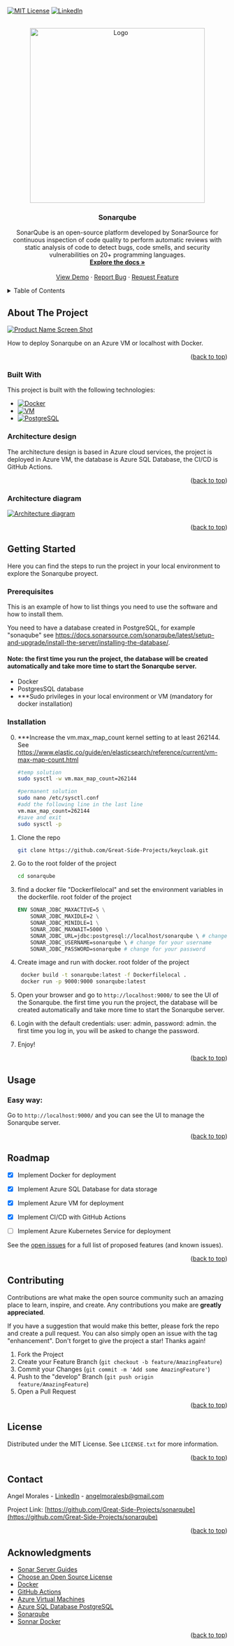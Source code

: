 <a name="readme-top"></a>


[![MIT License][license-shield]][license-url]
[![LinkedIn][linkedin-shield]][linkedin-url]


<!-- PROJECT LOGO -->
<br />
<div align="center">
  <a href="https://www.sonarqube.org/">
    <img src="https://assets-eu-01.kc-usercontent.com:443/b1ac63b6-1e65-01f4-6f38-e97c0e9214a1/12e3974b-220d-4cde-8f17-2ff9fa9d9c27/SonarQube_Logo.svg" alt="Logo" width="400" height="">
  </a>

  <h3 align="center">Sonarqube</h3>

  <p align="center">
    SonarQube is an open-source platform developed by SonarSource for continuous inspection of code quality to perform automatic reviews with static analysis of code to detect bugs, code smells, and security vulnerabilities on 20+ programming languages.
    <br />
    <a href="https://docs.sonarsource.com/sonarqube/latest/"><strong>Explore the docs »</strong></a>
    <br />
    <br />
    <a href="http://20.64.115.37:9000/">View Demo</a>
    ·
    <a href="https://github.com/Great-Side-Projects/sonarqube/issues">Report Bug</a>
    ·
    <a href="https://github.com/Great-Side-Projects/sonarqube/issues/new">Request Feature</a>
  </p>
</div>



<!-- TABLE OF CONTENTS -->
<details>
  <summary>Table of Contents</summary>
  <ol>
    <li>
      <a href="#about-the-project">About The Project</a>
      <ul>
        <li><a href="#built-with">Built With</a></li>
        <li><a href="#Architecture-design">Architecture design</a></li>
        <li><a href="#Architecture-diagram">Architecture diagram</a></li>
     </ul>
    </li>
    <li>
      <a href="#getting-started">Getting Started</a>
      <ul>
        <li><a href="#prerequisites">Prerequisites</a></li>
        <li><a href="#installation">Installation</a></li>
      </ul>
    </li>
    <li><a href="#usage">Usage</a></li>
    <li><a href="#roadmap">Roadmap</a></li>
    <li><a href="#contributing">Contributing</a></li>
    <li><a href="#license">License</a></li>
    <li><a href="#contact">Contact</a></li>
    <li><a href="#acknowledgments">Acknowledgments</a></li>
  </ol>
</details>

<!-- ABOUT THE PROJECT -->
## About The Project

[![Product Name Screen Shot][product-screenshot-UI]](http://20.64.115.37:9000/)

How to deploy Sonarqube on an Azure VM or localhost with Docker. 

<p align="right">(<a href="#readme-top">back to top</a>)</p>


### Built With

This project is built with the following technologies:


* [![Docker][DockerImage]](https://www.docker.com/)
* [![VM][AzureVM]](https://azure.microsoft.com/es-es/services/virtual-machines/)
* [![PostgreSQL][PostgreSQL]](https://www.postgresql.org/)

### Architecture design

The architecture design is based in Azure cloud services, the project is deployed in Azure VM, the database is Azure SQL Database, the CI/CD is GitHub Actions.

<p align="right">(<a href="#readme-top">back to top</a>)</p>

### Architecture diagram
[![Architecture diagram][architecture-diagram]](http://20.64.115.37:9000)

<p align="right">(<a href="#readme-top">back to top</a>)</p>


<!-- GETTING STARTED -->
## Getting Started

Here you can find the steps to run the project in your local environment to explore the Sonarqube proyect. 

### Prerequisites

This is an example of how to list things you need to use the software and how to install them.

You need to have a database created in PostgreSQL, for example "sonaqube" see https://docs.sonarsource.com/sonarqube/latest/setup-and-upgrade/install-the-server/installing-the-database/.
#### Note: the first time you run the project, the database will be created automatically and take more time to start the Sonarqube server. 

* Docker
* PostgresSQL database
* ***Sudo privileges in your local environment or VM (mandatory for docker installation)

### Installation
0. ***Increase the vm.max_map_count kernel setting to at least 262144. See https://www.elastic.co/guide/en/elasticsearch/reference/current/vm-max-map-count.html
    ```sh
    #temp solution
    sudo sysctl -w vm.max_map_count=262144
    
    #permanent solution
    sudo nano /etc/sysctl.conf
    #add the following line in the last line
    vm.max_map_count=262144
    #save and exit
    sudo sysctl -p
    ```

1. Clone the repo
   ```sh
   git clone https://github.com/Great-Side-Projects/keycloak.git
   ```
2. Go to the root folder of the project
   ```sh
   cd sonarqube
   ``` 
3.  find a docker file "Dockerfilelocal"  and set the environment variables in the dockerfile. root folder of the project
    ```dockerfile
    ENV SONAR_JDBC_MAXACTIVE=5 \
        SONAR_JDBC_MAXIDLE=2 \
        SONAR_JDBC_MINIDLE=1 \
        SONAR_JDBC_MAXWAIT=5000 \
        SONAR_JDBC_URL=jdbc:postgresql://localhost/sonarqube \ # change localhost for the ip of your database
        SONAR_JDBC_USERNAME=sonarqube \ # change for your username
        SONAR_JDBC_PASSWORD=sonarqube # change for your password
    ```

4. Create image and run with docker. root folder of the project 
 
   ```sh
    docker build -t sonarqube:latest -f Dockerfilelocal .
    docker run -p 9000:9000 sonarqube:latest
   ```
5. Open your browser and go to `http://localhost:9000/` to see the UI of the Sonarqube. the first time you run the project, the database will be created automatically and take more time to start the Sonarqube server. 
6. Login with the default credentials: user: admin, password: admin. the first time you log in, you will be asked to change the password.  
7. Enjoy!

<p align="right">(<a href="#readme-top">back to top</a>)</p>

<!-- USAGE EXAMPLES -->
## Usage

### Easy way:
Go to `http://localhost:9000/` and you can see the UI to manage the Sonarqube server.


<p align="right">(<a href="#readme-top">back to top</a>)</p>


<!-- ROADMAP -->
## Roadmap

- [x] Implement Docker for deployment
- [x] Implement Azure SQL Database for data storage
- [x] Implement Azure VM for deployment
- [x] Implement CI/CD with GitHub Actions
- [ ] Implement Azure Kubernetes Service for deployment


See the [open issues](https://github.com/Great-Side-Projects/sonarqube/issues) for a full list of proposed features (and known issues).

<p align="right">(<a href="#readme-top">back to top</a>)</p>

<!-- CONTRIBUTING -->
## Contributing

Contributions are what make the open source community such an amazing place to learn, inspire, and create. Any contributions you make are **greatly appreciated**.

If you have a suggestion that would make this better, please fork the repo and create a pull request. You can also simply open an issue with the tag "enhancement".
Don't forget to give the project a star! Thanks again!

1. Fork the Project
2. Create your Feature Branch (`git checkout -b feature/AmazingFeature`)
3. Commit your Changes (`git commit -m 'Add some AmazingFeature'`)
4. Push to the "develop" Branch (`git push origin feature/AmazingFeature`)
5. Open a Pull Request

<p align="right">(<a href="#readme-top">back to top</a>)</p>


<!-- LICENSE -->
## License

Distributed under the MIT License. See `LICENSE.txt` for more information.

<p align="right">(<a href="#readme-top">back to top</a>)</p>

<!-- CONTACT -->
## Contact

Angel Morales - [LinkedIn](https://www.linkedin.com/in/angelmoralesb/) - angelmoralesb@gmail.com

Project Link: [https://github.com/Great-Side-Projects/sonarqube](https://github.com/Great-Side-Projects/sonarqube)

<p align="right">(<a href="#readme-top">back to top</a>)</p>



<!-- ACKNOWLEDGMENTS -->
## Acknowledgments

* [Sonar Server Guides](https://www.keycloak.org/guides#server)
* [Choose an Open Source License](https://choosealicense.com)
* [Docker](https://www.docker.com/)
* [GitHub Actions](https://docs.github.com/es/actions)
* [Azure Virtual Machines](https://azure.microsoft.com/es-es/services/virtual-machines/)
* [Azure SQL Database PostgreSQL](https://azure.microsoft.com/es-es/products/postgresql)
* [Sonarqube](https://www.sonarqube.org/)
* [Sonnar Docker](https://docs.sonarsource.com/sonarqube/latest/setup-and-upgrade/install-the-server/installing-sonarqube-from-docker/)

 
<p align="right">(<a href="#readme-top">back to top</a>)</p>


<!-- MARKDOWN LINKS & IMAGES -->
<!-- https://www.markdownguide.org/basic-syntax/#reference-style-links -->
[contributors-shield]: https://img.shields.io/github/contributors/othneildrew/Best-README-Template.svg?style=for-the-badge
[contributors-url]: https://github.com/Great-Side-Projects/sonarqube/graphs/contributors
[forks-shield]: https://img.shields.io/github/forks/othneildrew/Best-README-Template.svg?style=for-the-badge
[forks-url]: https://github.com/Great-Side-Projects/sonarqube/forks
[stars-shield]: https://img.shields.io/github/stars/othneildrew/Best-README-Template.svg?style=for-the-badge
[stars-url]: https://github.com/Great-Side-Projects/sonarqube/stargazers
[issues-shield]: https://img.shields.io/github/issues/othneildrew/
[issues-url]: https://github.com/Great-Side-Projects/sonarqube/issues
[license-shield]: https://img.shields.io/github/license/othneildrew/Best-README-Template.svg?style=for-the-badge
[license-url]: https://github.com/Great-Side-Projects/quickshortapi/blob/main/LICENSE
[linkedin-shield]: https://img.shields.io/badge/-LinkedIn-black.svg?style=for-the-badge&logo=linkedin&colorB=555
[linkedin-url]: https://www.linkedin.com/in/angelmoralesb/
[product-screenshot-UI]: images/screenshotUI.png
[DockerImage]: https://img.shields.io/badge/Docker-0db7ed?style=for-the-badge&logo=docker&logoColor=white
[PostgreSQL]: https://img.shields.io/badge/PostgreSQL-336791?style=for-the-badge&logo=postgresql&logoColor=white
[architecture-diagram]: images/Sonarqube-Architecture-Design.drawio.png
[AzureVM]: https://img.shields.io/badge/Azure%20VM-0089D6?style=for-the-badge&logo=microsoft-azure&logoColor=white